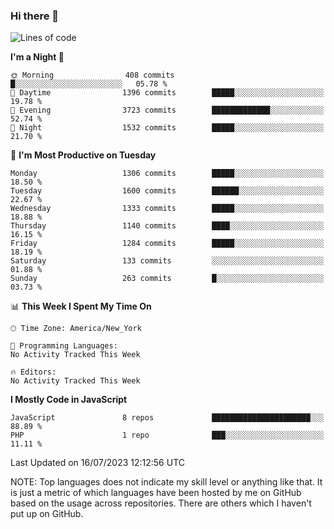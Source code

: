### Hi there 👋

<!--
**LynxJinxxy/LynxJinxxy** is a ✨ _special_ ✨ repository because its `README.md` (this file) appears on your GitHub profile.

Here are some ideas to get you started:

- 🔭 I’m currently working on ...
- 🌱 I’m currently learning ...
- 👯 I’m looking to collaborate on ...
- 🤔 I’m looking for help with ...
- 💬 Ask me about ...
- 📫 How to reach me: ...
- 😄 Pronouns: ...
- ⚡ Fun fact: ...
-->

<!--START_SECTION:waka-->
![Lines of code](https://img.shields.io/badge/From%20Hello%20World%20I%27ve%20Written-15.1%20million%20lines%20of%20code-blue)

**I'm a Night 🦉** 

```text
🌞 Morning                408 commits         █░░░░░░░░░░░░░░░░░░░░░░░░   05.78 % 
🌆 Daytime                1396 commits        █████░░░░░░░░░░░░░░░░░░░░   19.78 % 
🌃 Evening                3723 commits        █████████████░░░░░░░░░░░░   52.74 % 
🌙 Night                  1532 commits        █████░░░░░░░░░░░░░░░░░░░░   21.70 % 
```
📅 **I'm Most Productive on Tuesday** 

```text
Monday                   1306 commits        █████░░░░░░░░░░░░░░░░░░░░   18.50 % 
Tuesday                  1600 commits        ██████░░░░░░░░░░░░░░░░░░░   22.67 % 
Wednesday                1333 commits        █████░░░░░░░░░░░░░░░░░░░░   18.88 % 
Thursday                 1140 commits        ████░░░░░░░░░░░░░░░░░░░░░   16.15 % 
Friday                   1284 commits        █████░░░░░░░░░░░░░░░░░░░░   18.19 % 
Saturday                 133 commits         ░░░░░░░░░░░░░░░░░░░░░░░░░   01.88 % 
Sunday                   263 commits         █░░░░░░░░░░░░░░░░░░░░░░░░   03.73 % 
```


📊 **This Week I Spent My Time On** 

```text
🕑︎ Time Zone: America/New_York

💬 Programming Languages: 
No Activity Tracked This Week

🔥 Editors: 
No Activity Tracked This Week
```

**I Mostly Code in JavaScript** 

```text
JavaScript               8 repos             ██████████████████████░░░   88.89 % 
PHP                      1 repo              ███░░░░░░░░░░░░░░░░░░░░░░   11.11 % 
```




 Last Updated on 16/07/2023 12:12:56 UTC
<!--END_SECTION:waka-->
NOTE: Top languages does not indicate my skill level or anything like that. It is just a metric of which languages have been hosted by me on GitHub based on the usage across repositories. There are others which I haven't put up on GitHub.

